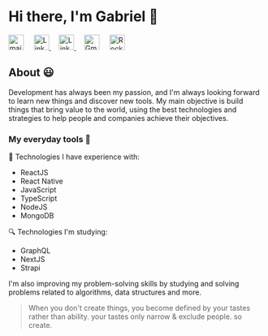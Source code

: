 # Hi there, I'm Gabriel :rocket:

<p>
     <a href="https://stackoverflow.com/users/13502073/gabriel-tiso-vinhas-de-brito"><img src="https://image.flaticon.com/icons/png/512/2111/2111628.png" width="30px" alt="mail"></a> &nbsp; &nbsp;
    <a href="https://www.linkedin.com/in/gabrieltiso"><img src="https://img2.gratispng.com/20171202/f59/linkedin-download-png-5a22d420d16602.1978549215122319688577.jpg" width="30px" alt="LinkedIn">     </a> &nbsp; &nbsp;
      <a href="https://codesandbox.io/u/Gabriel2233"><img src="https://camo.githubusercontent.com/237fa1e304ff8d669572cf96784308c87975d149/687474703a2f2f63646e2e656d6265642e6c792f70726f7669646572732f6c6f676f732f636f646573616e64626f782e706e67" width="30px" alt="LinkedIn">     </a> &nbsp; &nbsp;
      <a href="mailto:gabrieltisovinhasdebrito2@gmail.com"><img alt="Gmail" src="https://saberenemquimicaefisica.com.br/wp/wp-content/uploads/2019/05/gmail.png" title="Email" width="30px" /></a>  &nbsp; &nbsp;
     <a href="https://app.rocketseat.com.br/me/gabriel-tiso"><img alt="Rocketseat" src="https://rocketseat.gallerycdn.vsassets.io/extensions/rocketseat/rocketseatreactnative/3.0.1/1588456740326/Microsoft.VisualStudio.Services.Icons.Default" title="Email" width="30px" /></a>
</p>

## About :smiley:

Development has always been my passion, and I'm always looking forward to learn new things and discover new tools. My main objective is build things that bring value to the world, using the best technologies and strategies to help people and companies achieve their objectives.

### My everyday tools :hammer:

:dart: Technologies I have experience with:

- ReactJS 
- React Native
- JavaScript
- TypeScript
- NodeJS
- MongoDB

:mag: Technologies I'm studying: 

- GraphQL
- NextJS
- Strapi 

I'm also improving my problem-solving skills by studying and solving problems related to algorithms, data structures and more.


> When you don't create things, you become defined by your tastes rather than ability. your tastes only narrow & exclude people. so create.




 
